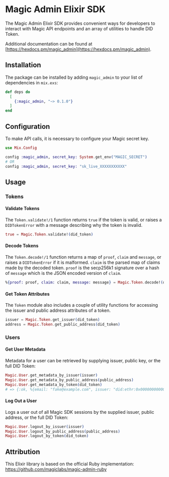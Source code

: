 # Magic Admin Elixir SDK

The Magic Admin Elixir SDK provides convenient ways for developers to interact with
Magic API endpoints and an array of utilities to handle DID Token.

Additional documentation can be found at [https://hexdocs.pm/magic_admin](https://hexdocs.pm/magic_admin).

## Installation

The package can be installed by adding `magic_admin` to your list of dependencies in `mix.exs`:

```elixir
def deps do
  [
    {:magic_admin, "~> 0.1.0"}
  ]
end
```

## Configuration

To make API calls, it is necessary to configure your Magic secret key.

```elixir
use Mix.Config

config :magic_admin, secret_key: System.get_env("MAGIC_SECRET")
# OR
config :magic_admin, secret_key: "sk_live_XXXXXXXXXXX"
```

## Usage

### Tokens

#### Validate Tokens

The `Token.validate!/1` function returns `true` if the token is valid, or raises a
`DIDTokenError` with a message describing why the token is invalid.

```elixir
true = Magic.Token.validate!(did_token)
```

#### Decode Tokens

The `Token.decode!/1` function returns a map of `proof`, `claim` and `message`, or raises
a `DIDTokenError` if it is malformed. `claim` is the parsed map of claims made by the decoded
token. `proof` is the secp256k1 signature over a hash of `message` which is the JSON
encoded version of `claim`.

```elixir
%{proof: proof, claim: claim, message: message} = Magic.Token.decode!(did_token)
```

#### Get Token Attributes

The `Token` module also includes a couple of utility functions for accessing the issuer
and public address attributes of a token.

```elixir
issuer = Magic.Token.get_issuer(did_token)
address = Magic.Token.get_public_address(did_token)
```

### Users

#### Get User Metadata

Metadata for a user can be retrieved by supplying issuer, public key, or the full DID Token:

```elixir
Magic.User.get_metadata_by_issuer(issuer)
Magic.User.get_metadata_by_public_address(public_address)
Magic.User.get_metadata_by_token(did_token)
# => {:ok, %{email: "fake@example.com", issuer: "did:ethr:0x00000000000000000000000000000", public_address: "0x00000000000000000000000000000000"}}
 ```

#### Log Out a User

Logs a user out of all Magic SDK sessions by the supplied issuer, public address, or the full DID Token:

```elixir
Magic.User.logout_by_issuer(issuer)
Magic.User.logout_by_public_address(public_address)
Magic.User.logout_by_token(did_token)
 ```

## Attribution

This Elixir library is based on the official Ruby implementation: https://github.com/magiclabs/magic-admin-ruby
